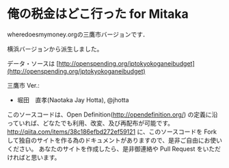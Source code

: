 # 俺の税金はどこ行った for Mitaka

wheredoesmymoney.orgの三鷹市バージョンです．

横浜バージョンから派生しました。

データ・ソースは [http://openspending.org/jptokyokoganeibudget](http://openspending.org/jptokyokoganeibudget)

三鷹市 Ver.:
- 堀田　直孝(Naotaka Jay Hotta), @jhotta

このソースコードは、Open Definition(http://opendefinition.org/) の定義に沿っていれば、どなたでも利用、改変、及び再配布が可能です。 http://qiita.com/items/38c186efbd272ef59121 に、このソースコードを Fork して独自のサイトを作る為のドキュメントがありますので、是非ご自由にお使いください。 あなたのサイトを作成したら、是非御連絡や Pull Request をいただければと思います。

